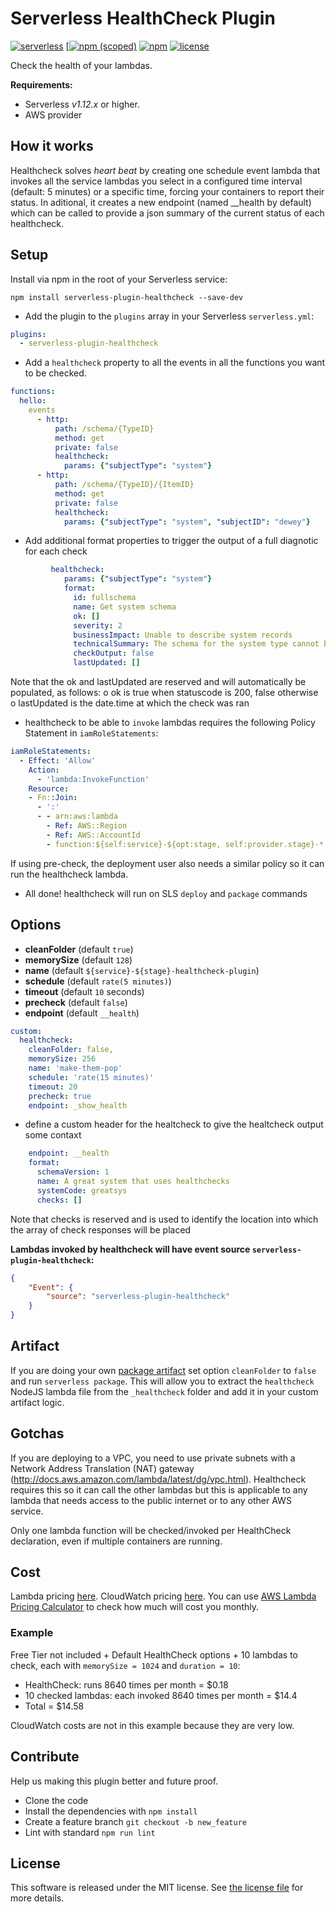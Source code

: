 # Serverless HealthCheck Plugin

[![serverless](http://public.serverless.com/badges/v3.svg)](http://www.serverless.com)
[[![npm (scoped)](https://img.shields.io/npm/v/@financial-times/serverless-plugin-healthcheck.svg)](https://www.npmjs.com/package/@financial-times/serverless-plugin-healthcheck)
[![npm](https://img.shields.io/npm/dw/@financial-times/serverless-plugin-healthcheck)](https://www.npmjs.com/package/@financial-times/serverless-plugin-healthcheck)
[![license](https://img.shields.io/npm/l/serverless-plugin-healthcheck.svg)](https://raw.githubusercontent.com/FidelLimited/serverless-plugin-healthcheck/master/LICENSE)

Check the health of your lambdas.

**Requirements:**

* Serverless _v1.12.x_ or higher.
* AWS provider

## How it works

Healthcheck solves _heart beat_ by creating one schedule event lambda that invokes all the service lambdas you select in a configured time interval (default: 5 minutes) or a specific time, forcing your containers to report their status.
In aditional, it creates a new endpoint (named \_\_health by default) which can be called to provide a json summary of the current status of each healthcheck.

## Setup

Install via npm in the root of your Serverless service:

```
npm install serverless-plugin-healthcheck --save-dev
```

* Add the plugin to the `plugins` array in your Serverless `serverless.yml`:

```yml
plugins:
  - serverless-plugin-healthcheck
```

* Add a `healthcheck` property to all the events in all the functions you want to be checked.

```yml
functions:
  hello:
    events
      - http:
          path: /schema/{TypeID}
          method: get
          private: false
          healthcheck:
            params: {"subjectType": "system"}
      - http:
          path: /schema/{TypeID}/{ItemID}
          method: get
          private: false
          healthcheck:
            params: {"subjectType": "system", "subjectID": "dewey"}
```

* Add additional format properties to trigger the output of a full diagnotic for each check

```yml
         healthcheck:
            params: {"subjectType": "system"}
            format:
              id: fullschema
              name: Get system schema
              ok: []
              severity: 2
              businessImpact: Unable to describe system records
              technicalSummary: The schema for the system type cannot be read from the CMDB
              checkOutput: false
              lastUpdated: []
```

Note that the ok and lastUpdated are reserved and will automatically be populated, as follows:
o ok is true when statuscode is 200, false otherwise
o lastUpdated is the date.time at which the check was ran

* healthcheck to be able to `invoke` lambdas requires the following Policy Statement in `iamRoleStatements`:

```yaml
iamRoleStatements:
  - Effect: 'Allow'
    Action:
      - 'lambda:InvokeFunction'
    Resource:
    - Fn::Join:
      - ':'
      - - arn:aws:lambda
        - Ref: AWS::Region
        - Ref: AWS::AccountId
        - function:${self:service}-${opt:stage, self:provider.stage}-*
```

If using pre-check, the deployment user also needs a similar policy so it can run the healthcheck lambda.

* All done! healthcheck will run on SLS `deploy` and `package` commands

## Options

* **cleanFolder** (default `true`)
* **memorySize** (default `128`)
* **name** (default `${service}-${stage}-healthcheck-plugin`)
* **schedule** (default `rate(5 minutes)`)
* **timeout** (default `10` seconds)
* **precheck** (default `false`)
* **endpoint** (default `__health`)

```yml
custom:
  healthcheck:
    cleanFolder: false,
    memorySize: 256
    name: 'make-them-pop'
    schedule: 'rate(15 minutes)'
    timeout: 20
    precheck: true
    endpoint: _show_health
```

* define a custom header for the healtcheck to give the healtcheck output some contaxt

```yml
    endpoint: __health
    format:
      schemaVersion: 1
      name: A great system that uses healthchecks
      systemCode: greatsys
      checks: []
```

Note that checks is reserved and is used to identify the location into which the array of check responses will be placed

**Lambdas invoked by healthcheck will have event source `serverless-plugin-healthcheck`:**

```json
{
    "Event": {
        "source": "serverless-plugin-healthcheck"
    }
}
```

## Artifact

If you are doing your own [package artifact](https://serverless.com/framework/docs/providers/aws/guide/packaging#artifact) set option `cleanFolder` to `false` and run `serverless package`. This will allow you to extract the `healthcheck` NodeJS lambda file from the `_healthcheck` folder and add it in your custom artifact logic.

## Gotchas

If you are deploying to a VPC, you need to use private subnets with a Network Address Translation (NAT) gateway (http://docs.aws.amazon.com/lambda/latest/dg/vpc.html). Healthcheck requires this so it can call the other lambdas but this is applicable to any lambda that needs access to the public internet or to any other AWS service.

Only one lambda function will be checked/invoked per HealthCheck declaration, even if multiple containers are running.

## Cost

Lambda pricing [here](https://aws.amazon.com/lambda/pricing/). CloudWatch pricing [here](https://aws.amazon.com/cloudwatch/pricing/). You can use [AWS Lambda Pricing Calculator](https://s3.amazonaws.com/lambda-tools/pricing-calculator.html) to check how much will cost you monthly.

### Example

Free Tier not included + Default HealthCheck options + 10 lambdas to check, each with `memorySize = 1024` and `duration = 10`:

* HealthCheck: runs 8640 times per month = $0.18
* 10 checked lambdas: each invoked 8640 times per month = $14.4
* Total = $14.58

CloudWatch costs are not in this example because they are very low.

## Contribute

Help us making this plugin better and future proof.

* Clone the code
* Install the dependencies with `npm install`
* Create a feature branch `git checkout -b new_feature`
* Lint with standard `npm run lint`

## License

This software is released under the MIT license. See [the license file](LICENSE) for more details.

